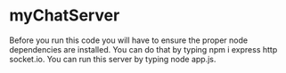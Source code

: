 # myChatServer

Before you run this code you will have to ensure the proper node dependencies are installed. 
You can do that by typing npm i express http socket.io. You can run this server by typing node app.js.
